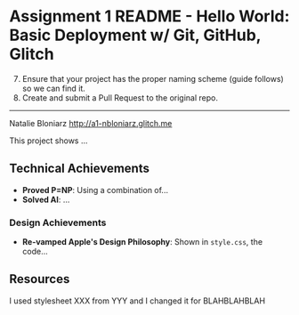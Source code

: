 Assignment 1 README - Hello World: Basic Deployment w/ Git, GitHub, Glitch
===


7. Ensure that your project has the proper naming scheme (guide follows) so we can find it.
8. Create and submit a Pull Request to the original repo.




---

Natalie Bloniarz
http://a1-nbloniarz.glitch.me

This project shows ...

## Technical Achievements
- **Proved P=NP**: Using a combination of...
- **Solved AI**: ...

### Design Achievements
- **Re-vamped Apple's Design Philosophy**: Shown in `style.css`, the code...

Resources
---

I used stylesheet XXX from YYY and I changed it for BLAHBLAHBLAH



